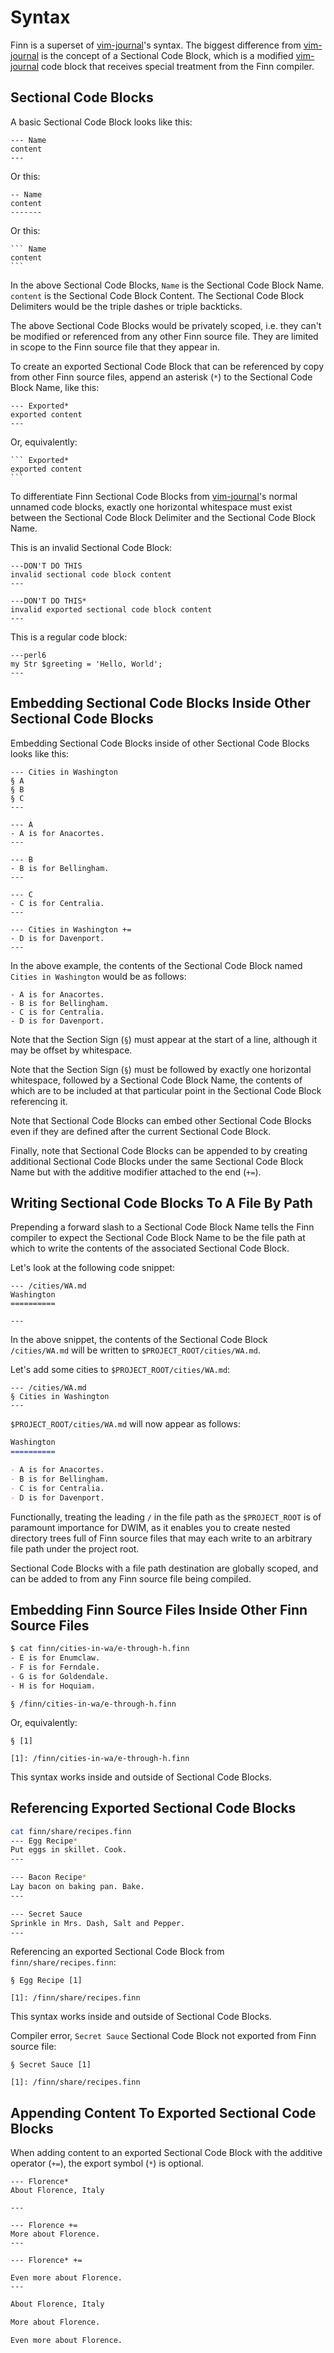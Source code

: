 Syntax
======

Finn is a superset of [vim-journal]'s syntax. The biggest difference
from [vim-journal] is the concept of a Sectional Code Block, which is a
modified [vim-journal] code block that receives special treatment from
the Finn compiler.


Sectional Code Blocks
---------------------

A basic Sectional Code Block looks like this:

```finn
--- Name
content
---
```

Or this:

```finn
-- Name
content
-------
```

Or this:

    ``` Name
    content
    ```

In the above Sectional Code Blocks, `Name` is the Sectional Code Block
Name. `content` is the Sectional Code Block Content. The Sectional Code
Block Delimiters would be the triple dashes or triple backticks.

The above Sectional Code Blocks would be privately scoped, i.e. they
can't be modified or referenced from any other Finn source file. They
are limited in scope to the Finn source file that they appear in.

To create an exported Sectional Code Block that can be referenced by copy
from other Finn source files, append an asterisk (`*`) to the Sectional
Code Block Name, like this:

```finn
--- Exported*
exported content
---
```

Or, equivalently:

    ``` Exported*
    exported content
    ```

To differentiate Finn Sectional Code Blocks from [vim-journal]'s normal
unnamed code blocks, exactly one horizontal whitespace must exist between
the Sectional Code Block Delimiter and the Sectional Code Block Name.

This is an invalid Sectional Code Block:

```finn
---DON'T DO THIS
invalid sectional code block content
---
```

```finn
---DON'T DO THIS*
invalid exported sectional code block content
---
```

This is a regular code block:

```finn
---perl6
my Str $greeting = 'Hello, World';
---
```


Embedding Sectional Code Blocks Inside Other Sectional Code Blocks
------------------------------------------------------------------

Embedding Sectional Code Blocks inside of other Sectional Code Blocks
looks like this:

```finn
--- Cities in Washington
§ A
§ B
§ C
---

--- A
- A is for Anacortes.
---

--- B
- B is for Bellingham.
---

--- C
- C is for Centralia.
---

--- Cities in Washington +=
- D is for Davenport.
---
```

In the above example, the contents of the Sectional Code Block named
`Cities in Washington` would be as follows:

```
- A is for Anacortes.
- B is for Bellingham.
- C is for Centralia.
- D is for Davenport.
```

Note that the Section Sign (`§`) must appear at the start of a line,
although it may be offset by whitespace.

Note that the Section Sign (`§`) must be followed by exactly one
horizontal whitespace, followed by a Sectional Code Block Name, the
contents of which are to be included at that particular point in the
Sectional Code Block referencing it.

Note that Sectional Code Blocks can embed other Sectional Code Blocks
even if they are defined after the current Sectional Code Block.

Finally, note that Sectional Code Blocks can be appended to by creating
additional Sectional Code Blocks under the same Sectional Code Block
Name but with the additive modifier attached to the end (`+=`).


Writing Sectional Code Blocks To A File By Path
-----------------------------------------------

Prepending a forward slash to a Sectional Code Block Name tells the Finn
compiler to expect the Sectional Code Block Name to be the file path at
which to write the contents of the associated Sectional Code Block.

Let's look at the following code snippet:

```finn
--- /cities/WA.md
Washington
==========

---
```

In the above snippet, the contents of the Sectional Code Block
`/cities/WA.md` will be written to `$PROJECT_ROOT/cities/WA.md`.

Let's add some cities to `$PROJECT_ROOT/cities/WA.md`:

```finn
--- /cities/WA.md
§ Cities in Washington
---
```

`$PROJECT_ROOT/cities/WA.md` will now appear as follows:

```markdown
Washington
==========

- A is for Anacortes.
- B is for Bellingham.
- C is for Centralia.
- D is for Davenport.
```

Functionally, treating the leading `/` in the file path as the
`$PROJECT_ROOT` is of paramount importance for DWIM, as it enables you
to create nested directory trees full of Finn source files that may each
write to an arbitrary file path under the project root.

Sectional Code Blocks with a file path destination are globally scoped,
and can be added to from any Finn source file being compiled.


Embedding Finn Source Files Inside Other Finn Source Files
----------------------------------------------------------

```sh
$ cat finn/cities-in-wa/e-through-h.finn
- E is for Enumclaw.
- F is for Ferndale.
- G is for Goldendale.
- H is for Hoquiam.
```

```finn
§ /finn/cities-in-wa/e-through-h.finn
```

Or, equivalently:

```finn
§ [1]

[1]: /finn/cities-in-wa/e-through-h.finn
```

This syntax works inside and outside of Sectional Code Blocks.


Referencing Exported Sectional Code Blocks
------------------------------------------

```sh
cat finn/share/recipes.finn
--- Egg Recipe*
Put eggs in skillet. Cook.
---

--- Bacon Recipe*
Lay bacon on baking pan. Bake.
---

--- Secret Sauce
Sprinkle in Mrs. Dash, Salt and Pepper.
---
```

Referencing an exported Sectional Code Block from
`finn/share/recipes.finn`:

```finn
§ Egg Recipe [1]

[1]: /finn/share/recipes.finn
```

This syntax works inside and outside of Sectional Code Blocks.

Compiler error, `Secret Sauce` Sectional Code Block not exported from
Finn source file:

```finn
§ Secret Sauce [1]

[1]: /finn/share/recipes.finn
```


Appending Content To Exported Sectional Code Blocks
---------------------------------------------------

When adding content to an exported Sectional Code Block with the additive
operator (`+=`), the export symbol (`*`) is optional.

```finn
--- Florence*
About Florence, Italy

---

--- Florence +=
More about Florence.
---

--- Florence* +=

Even more about Florence.
---
```

```markdown
About Florence, Italy

More about Florence.

Even more about Florence.
```


[vim-journal]: https://github.com/junegunn/vim-journal
